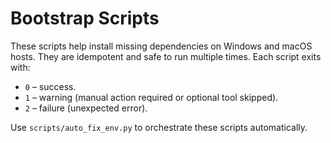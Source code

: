 # Bootstrap Scripts

These scripts help install missing dependencies on Windows and macOS hosts. They are idempotent and safe to run multiple times. Each script exits with:

* `0` – success.
* `1` – warning (manual action required or optional tool skipped).
* `2` – failure (unexpected error).

Use `scripts/auto_fix_env.py` to orchestrate these scripts automatically.

